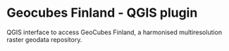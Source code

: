 # Geocubes Finland - QGIS plugin
QGIS interface to access GeoCubes Finland, a harmonised multiresolution raster geodata repository.
